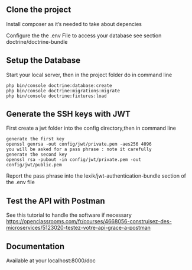 
## Clone the project

Install composer as it’s needed to take about depencies

Configure the the .env File to access your database
see section doctrine/doctrine-bundle 


##  Setup the Database
Start your local server, then in the project folder do in command line

```
php bin/console doctrine:database:create
php bin/console doctrine:migrations:migrate
php bin/console doctrine:fixtures:load

```
## Generate the SSH keys with JWT
First create a jwt folder into the config directory,then in command line 
```
generate the first key
openssl genrsa -out config/jwt/private.pem -aes256 4096
you will be asked for a pass phrase : note it carefully
generate the second key
openssl rsa -pubout -in config/jwt/private.pem -out config/jwt/public.pem
```
Report the pass phrase into the lexik/jwt-authentication-bundle section of the .env file

## Test the API with Postman
See this tutorial to handle the software if necessary
https://openclassrooms.com/fr/courses/4668056-construisez-des-microservices/5123020-testez-votre-api-grace-a-postman

## Documentation
Available at your  localhost:8000/doc
